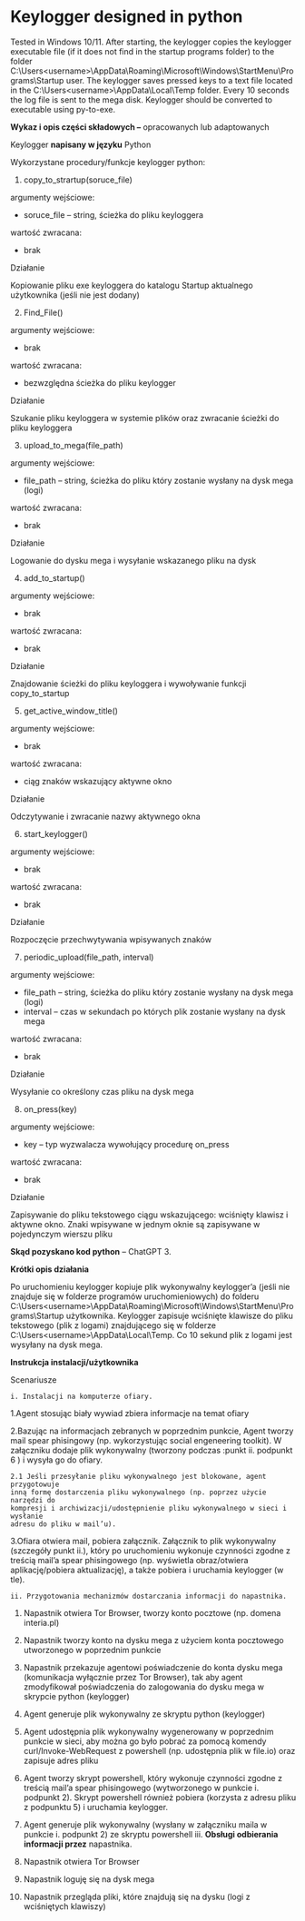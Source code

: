 # Keylogger designed in python
Tested in Windows 10/11.
After starting, the keylogger copies the keylogger executable file (if it does not find in the startup programs folder) to the folder C:\Users\<username>\AppData\Roaming\Microsoft\Windows\StartMenu\Programs\Startup user. 
The keylogger saves pressed keys to a text file located in the C:\Users\<username>\AppData\Local\Temp folder. Every 10 seconds the log file is sent to the mega disk.
Keylogger should be converted to executable using py-to-exe.

**Wykaz i opis części składowych –** opracowanych lub adaptowanych

Keylogger **napisany w języku** Python

Wykorzystane procedury/funkcje keylogger python:

1. copy_to_strartup(soruce_file)

argumenty wejściowe:

- soruce_file – string, ścieżka do pliku keyloggera

wartość zwracana:

- brak

Działanie

Kopiowanie pliku exe keyloggera do katalogu Startup aktualnego użytkownika (jeśli
nie jest dodany)

2. Find_File()

argumenty wejściowe:

- brak

wartość zwracana:

- bezwzględna ścieżka do pliku keylogger

Działanie

Szukanie pliku keyloggera w systemie plików oraz zwracanie ścieżki do pliku
keyloggera

3. upload_to_mega(file_path)

argumenty wejściowe:

- file_path – string, ścieżka do pliku który zostanie wysłany na dysk mega (logi)

wartość zwracana:

- brak

Działanie

Logowanie do dysku mega i wysyłanie wskazanego pliku na dysk

4. add_to_startup()

argumenty wejściowe:

- brak


wartość zwracana:

- brak

Działanie

Znajdowanie ścieżki do pliku keyloggera i wywoływanie funkcji copy_to_startup

5. get_active_window_title()

argumenty wejściowe:

- brak

wartość zwracana:

- ciąg znaków wskazujący aktywne okno

Działanie

Odczytywanie i zwracanie nazwy aktywnego okna

6. start_keylogger()

argumenty wejściowe:

- brak

wartość zwracana:

- brak

Działanie

Rozpoczęcie przechwytywania wpisywanych znaków

7. periodic_upload(file_path, interval)

argumenty wejściowe:

- file_path – string, ścieżka do pliku który zostanie wysłany na dysk mega (logi)
- interval – czas w sekundach po których plik zostanie wysłany na dysk mega

wartość zwracana:

- brak

Działanie

Wysyłanie co określony czas pliku na dysk mega

8. on_press(key)

argumenty wejściowe:

- key – typ wyzwalacza wywołujący procedurę on_press


wartość zwracana:

- brak

Działanie

Zapisywanie do pliku tekstowego ciągu wskazującego: wciśnięty klawisz i aktywne
okno. Znaki wpisywane w jednym oknie są zapisywane w pojedynczym wierszu pliku

**Skąd pozyskano kod python** – ChatGPT 3.

**Krótki opis działania**

Po uruchomieniu keylogger kopiuje plik wykonywalny keylogger’a (jeśli nie znajduje
się w folderze programów uruchomieniowych) do folderu
C:\Users\<username>\AppData\Roaming\Microsoft\Windows\StartMenu\Programs\Startup
użytkownika. Keylogger zapisuje wciśnięte klawisze do pliku tekstowego (plik z
logami) znajdującego się w folderze C:\Users\<username>\AppData\Local\Temp. Co
10 sekund plik z logami jest wysyłany na dysk mega.

**Instrukcja instalacji/użytkownika**

Scenariusze

```
i. Instalacji na komputerze ofiary.
```
1.Agent stosując biały wywiad zbiera informacje na temat ofiary

2.Bazując na informacjach zebranych w poprzednim punkcie, Agent tworzy mail spear
phisingowy (np. wykorzystując social engeneering toolkit). W załączniku dodaje plik
wykonywalny (tworzony podczas :punkt ii. podpunkt 6 ) i wysyła go do ofiary.

```
2.1 Jeśli przesyłanie pliku wykonywalnego jest blokowane, agent przygotowuje
inną formę dostarczenia pliku wykonywalnego (np. poprzez użycie narzędzi do
kompresji i archiwizacji/udostępnienie pliku wykonywalnego w sieci i wysłanie
adresu do pliku w mail’u).
```
3.Ofiara otwiera mail, pobiera załącznik. Załącznik to plik wykonywalny (szczegóły
punkt ii.), który po uruchomieniu wykonuje czynności zgodne z treścią mail’a spear
phisingowego (np. wyświetla obraz/otwiera aplikację/pobiera aktualizację), a także
pobiera i uruchamia keylogger (w tle).

```
ii. Przygotowania mechanizmów dostarczania informacji do napastnika.
```
1. Napastnik otwiera Tor Browser, tworzy konto pocztowe (np. domena interia.pl)
2. Napastnik tworzy konto na dysku mega z użyciem konta pocztowego
    utworzonego w poprzednim punkcie
3. Napastnik przekazuje agentowi poświadczenie do konta dysku mega
    (komunikacja wyłącznie przez Tor Browser), tak aby agent zmodyfikował
    poświadczenia do zalogowania do dysku mega w skrypcie python (keylogger)
4. Agent generuje plik wykonywalny ze skryptu python (keylogger)


5. Agent udostępnia plik wykonywalny wygenerowany w poprzednim punkcie w
    sieci, aby można go było pobrać za pomocą komendy curl/Invoke-WebRequest
    z powershell (np. udostępnia plik w file.io) oraz zapisuje adres pliku
6. Agent tworzy skrypt powershell, który wykonuje czynności zgodne z treścią
    mail’a spear phisingowego (wytworzonego w punkcie i. podpunkt 2). Skrypt
    powershell również pobiera (korzysta z adresu pliku z podpunktu 5) i
    uruchamia keylogger.
7. Agent generuje plik wykonywalny (wysłany w załączniku maila w punkcie i.
    podpunkt 2) ze skryptu powershell
iii. **Obsługi odbierania informacji przez** napastnika.
1. Napastnik otwiera Tor Browser
2. Napastnik loguję się na dysk mega
3. Napastnik przegląda pliki, które znajdują się na dysku (logi z wciśniętych
    klawiszy)
